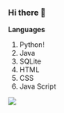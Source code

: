 ### Hi there 👋

<!--
**RohanPhadnis/RohanPhadnis** is a ✨ _special_ ✨ repository because its `README.md` (this file) appears on your GitHub profile.

Here are some ideas to get you started:

- 🔭 I’m currently working on ...
- 🌱 I’m currently learning ...
- 👯 I’m looking to collaborate on ...
- 🤔 I’m looking for help with ...
- 💬 Ask me about ...
- 📫 How to reach me: ...
- 😄 Pronouns: ...
- ⚡ Fun fact: ...
-->

<b>Languages</b>
<ol>
  <li>Python!</li>
  <li>Java</li>
  <li>SQLite</li>
  <li>HTML</li>
  <li>CSS</li>
  <li>Java Script</li>
</ol>


<img src="https://github-readme-stats.vercel.app/api?username=RohanPhadnis&show_icons=true">
<imp src="https://github-readme-stats.vercel.app/api/top-langs/?username=RohanPhadnis&show_icons=true&layout=compact">
